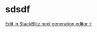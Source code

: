 # sdsdf

[Edit in StackBlitz next generation editor ⚡️](https://stackblitz.com/~/github.com/jmwielandt/sdsdf)